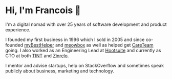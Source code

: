 # Hi, I'm Francois 👋

I'm a digital nomad with over 25 years of software development and product experience.

I founded my first business in 1996 which I sold in 2005 and since co-founded [myBestHelper](https://github.com/mybesthelper) and [meowbox](https://github.com/meowbox) as well as helped get [CareTeam](https://github.com/careteam-technologies) going. I also worked as an Engineering Lead at [Hootsuite](https://github.com/hootsuite) and currently as CTO at both [TINT](https://github.com/hypemarks) and [Zinrelo](https://github.com/zinrelo-org).

I mentor and advise startups, help on StackOverflow and sometimes speak publicly about business, marketing and technology.
